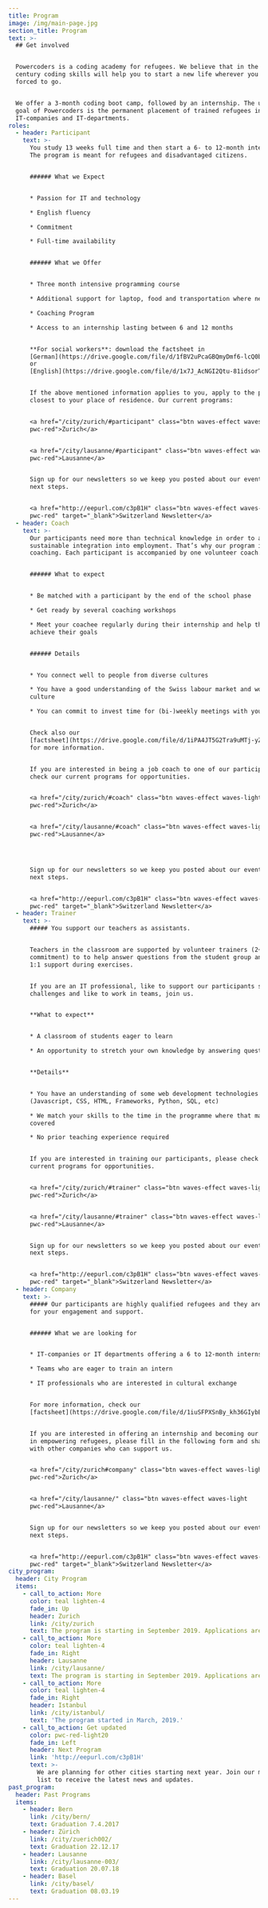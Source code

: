 ```yaml
---
title: Program
image: /img/main-page.jpg
section_title: Program
text: >-
  ## Get involved


  Powercoders is a coding academy for refugees. We believe that in the 21st
  century coding skills will help you to start a new life wherever you are
  forced to go.


  We offer a 3-month coding boot camp, followed by an internship. The ultimate
  goal of Powercoders is the permanent placement of trained refugees in
  IT-companies and IT-departments.
roles:
  - header: Participant
    text: >-
      You study 13 weeks full time and then start a 6- to 12-month internship.
      The program is meant for refugees and disadvantaged citizens.


      ###### What we Expect


      * Passion for IT and technology

      * English fluency

      * Commitment

      * Full-time availability


      ###### What we Offer


      * Three month intensive programming course

      * Additional support for laptop, food and transportation where needed

      * Coaching Program

      * Access to an internship lasting between 6 and 12 months


      **For social workers**: download the factsheet in
      [German](https://drive.google.com/file/d/1fBV2uPcaGBQmyDmf6-lcQ0bLzjvjHQXf/view?usp=sharing)
      or
      [English](https://drive.google.com/file/d/1x7J_AcNGI2Qtu-81idsorT9GW-dyY1j0/view?usp=sharing)


      If the above mentioned information applies to you, apply to the program
      closest to your place of residence. Our current programs: 


      <a href="/city/zurich/#participant" class="btn waves-effect waves-light
      pwc-red">Zurich</a>


      <a href="/city/lausanne/#participant" class="btn waves-effect waves-light
      pwc-red">Lausanne</a>


      Sign up for our newsletters so we keep you posted about our events and
      next steps.


      <a href="http://eepurl.com/c3pB1H" class="btn waves-effect waves-light
      pwc-red" target="_blank">Switzerland Newsletter</a>
  - header: Coach
    text: >-
      Our participants need more than technical knowledge in order to achieve a
      sustainable integration into employment. That’s why our program includes
      coaching. Each participant is accompanied by one volunteer coach.


      ###### What to expect


      * Be matched with a participant by the end of the school phase

      * Get ready by several coaching workshops

      * Meet your coachee regularly during their internship and help them to
      achieve their goals


      ###### Details


      * You connect well to people from diverse cultures

      * You have a good understanding of the Swiss labour market and work
      culture

      * You can commit to invest time for (bi-)weekly meetings with your coachee


      Check also our
      [factsheet](https://drive.google.com/file/d/1iPA4JT5G2Tra9uMTj-yZvcF_OtN5Hs5O/view?usp=sharing)
      for more information.


      If you are interested in being a job coach to one of our participants,
      check our current programs for opportunities.


      <a href="/city/zurich/#coach" class="btn waves-effect waves-light
      pwc-red">Zurich</a>


      <a href="/city/lausanne/#coach" class="btn waves-effect waves-light
      pwc-red">Lausanne</a>




      Sign up for our newsletters so we keep you posted about our events and
      next steps.


      <a href="http://eepurl.com/c3pB1H" class="btn waves-effect waves-light
      pwc-red" target="_blank">Switzerland Newsletter</a>
  - header: Trainer
    text: >-
      ##### You support our teachers as assistants.


      Teachers in the classroom are supported by volunteer trainers (2+ half day
      commitment) to to help answer questions from the student group and provide
      1:1 support during exercises.


      If you are an IT professional, like to support our participants solving IT
      challenges and like to work in teams, join us.


      **What to expect**


      * A classroom of students eager to learn

      * An opportunity to stretch your own knowledge by answering questions


      **Details**


      * You have an understanding of some web development technologies
      (Javascript, CSS, HTML, Frameworks, Python, SQL, etc)

      * We match your skills to the time in the programme where that material is
      covered

      * No prior teaching experience required


      If you are interested in training our participants, please check our
      current programs for opportunities.


      <a href="/city/zurich/#trainer" class="btn waves-effect waves-light
      pwc-red">Zurich</a>


      <a href="/city/lausanne/#trainer" class="btn waves-effect waves-light
      pwc-red">Lausanne</a>


      Sign up for our newsletters so we keep you posted about our events and
      next steps.


      <a href="http://eepurl.com/c3pB1H" class="btn waves-effect waves-light
      pwc-red" target="_blank">Switzerland Newsletter</a>
  - header: Company
    text: >-
      ##### Our participants are highly qualified refugees and they are looking
      for your engagement and support.


      ###### What we are looking for


      * IT-companies or IT departments offering a 6 to 12-month internship

      * Teams who are eager to train an intern

      * IT professionals who are interested in cultural exchange


      For more information, check our
      [factsheet](https://drive.google.com/file/d/1iuSFPXSnBy_kh36GIybEHma35EgFyOK4/view). 


      If you are interested in offering an internship and becoming our partner
      in empowering refugees, please fill in the following form and share it
      with other companies who can support us.


      <a href="/city/zurich#company" class="btn waves-effect waves-light
      pwc-red">Zurich</a>


      <a href="/city/lausanne/" class="btn waves-effect waves-light
      pwc-red">Lausanne</a>


      Sign up for our newsletters so we keep you posted about our events and
      next steps.


      <a href="http://eepurl.com/c3pB1H" class="btn waves-effect waves-light
      pwc-red" target="_blank">Switzerland Newsletter</a>
city_program:
  header: City Program
  items:
    - call_to_action: More
      color: teal lighten-4
      fade_in: Up
      header: Zurich
      link: /city/zurich
      text: The program is starting in September 2019. Applications are open now.
    - call_to_action: More
      color: teal lighten-4
      fade_in: Right
      header: Lausanne
      link: /city/lausanne/
      text: The program is starting in September 2019. Applications are open now.
    - call_to_action: More
      color: teal lighten-4
      fade_in: Right
      header: Istanbul
      link: /city/istanbul/
      text: 'The program started in March, 2019.'
    - call_to_action: Get updated
      color: pwc-red-light20
      fade_in: Left
      header: Next Program
      link: 'http://eepurl.com/c3pB1H'
      text: >-
        We are planning for other cities starting next year. Join our mailing
        list to receive the latest news and updates.
past_program:
  header: Past Programs
  items:
    - header: Bern
      link: /city/bern/
      text: Graduation 7.4.2017
    - header: Zürich
      link: /city/zuerich002/
      text: Graduation 22.12.17
    - header: Lausanne
      link: /city/lausanne-003/
      text: Graduation 20.07.18
    - header: Basel
      link: /city/basel/
      text: Graduation 08.03.19
---
```


